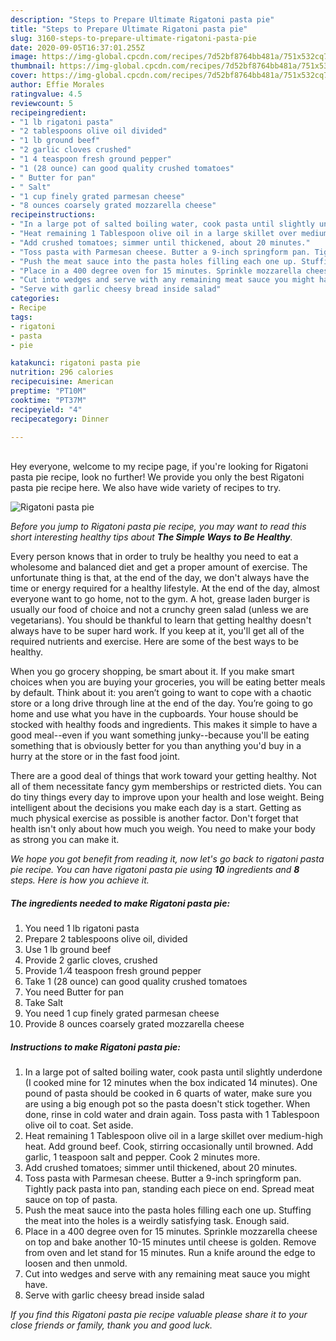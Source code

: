```yaml
---
description: "Steps to Prepare Ultimate Rigatoni pasta pie"
title: "Steps to Prepare Ultimate Rigatoni pasta pie"
slug: 3160-steps-to-prepare-ultimate-rigatoni-pasta-pie
date: 2020-09-05T16:37:01.255Z
image: https://img-global.cpcdn.com/recipes/7d52bf8764bb481a/751x532cq70/rigatoni-pasta-pie-recipe-main-photo.jpg
thumbnail: https://img-global.cpcdn.com/recipes/7d52bf8764bb481a/751x532cq70/rigatoni-pasta-pie-recipe-main-photo.jpg
cover: https://img-global.cpcdn.com/recipes/7d52bf8764bb481a/751x532cq70/rigatoni-pasta-pie-recipe-main-photo.jpg
author: Effie Morales
ratingvalue: 4.5
reviewcount: 5
recipeingredient:
- "1 lb rigatoni pasta"
- "2 tablespoons olive oil divided"
- "1 lb ground beef"
- "2 garlic cloves crushed"
- "1 4 teaspoon fresh ground pepper"
- "1 (28 ounce) can good quality crushed tomatoes"
- " Butter for pan"
- " Salt"
- "1 cup finely grated parmesan cheese"
- "8 ounces coarsely grated mozzarella cheese"
recipeinstructions:
- "In a large pot of salted boiling water, cook pasta until slightly underdone (I cooked mine for 12 minutes when the box indicated 14 minutes). One pound of pasta should be cooked in 6 quarts of water, make sure you are using a big enough pot so the pasta doesn&#39;t stick together. When done, rinse in cold water and drain again. Toss pasta with 1 Tablespoon olive oil to coat. Set aside."
- "Heat remaining 1 Tablespoon olive oil in a large skillet over medium-high heat. Add ground beef. Cook, stirring occasionally until browned. Add garlic, 1 teaspoon salt and pepper. Cook 2 minutes more."
- "Add crushed tomatoes; simmer until thickened, about 20 minutes."
- "Toss pasta with Parmesan cheese. Butter a 9-inch springform pan. Tightly pack pasta into pan, standing each piece on end. Spread meat sauce on top of pasta."
- "Push the meat sauce into the pasta holes filling each one up. Stuffing the meat into the holes is a weirdly satisfying task. Enough said."
- "Place in a 400 degree oven for 15 minutes. Sprinkle mozzarella cheese on top and bake another 10-15 minutes until cheese is golden. Remove from oven and let stand for 15 minutes. Run a knife around the edge to loosen and then unmold."
- "Cut into wedges and serve with any remaining meat sauce you might have."
- "Serve with garlic cheesy bread inside salad"
categories:
- Recipe
tags:
- rigatoni
- pasta
- pie

katakunci: rigatoni pasta pie 
nutrition: 296 calories
recipecuisine: American
preptime: "PT10M"
cooktime: "PT37M"
recipeyield: "4"
recipecategory: Dinner

---
```

<br>
Hey everyone, welcome to my recipe page, if you're looking for Rigatoni pasta pie recipe, look no further! We provide you only the best Rigatoni pasta pie recipe here. We also have wide variety of recipes to try.
<br>


![Rigatoni pasta pie](https://img-global.cpcdn.com/recipes/7d52bf8764bb481a/751x532cq70/rigatoni-pasta-pie-recipe-main-photo.jpg)

<i>Before you jump to Rigatoni pasta pie recipe, you may want to read this short interesting healthy tips about <strong>The Simple Ways to Be Healthy</strong>.</i>

Every person knows that in order to truly be healthy you need to eat a wholesome and balanced diet and get a proper amount of exercise. The unfortunate thing is that, at the end of the day, we don't always have the time or energy required for a healthy lifestyle. At the end of the day, almost everyone want to go home, not to the gym. A hot, grease laden burger is usually our food of choice and not a crunchy green salad (unless we are vegetarians). You should be thankful to learn that getting healthy doesn't always have to be super hard work. If you keep at it, you'll get all of the required nutrients and exercise. Here are some of the best ways to be healthy.

When you go grocery shopping, be smart about it. If you make smart choices when you are buying your groceries, you will be eating better meals by default. Think about it: you aren’t going to want to cope with a chaotic store or a long drive through line at the end of the day. You’re going to go home and use what you have in the cupboards. Your house should be stocked with healthy foods and ingredients. This makes it simple to have a good meal--even if you want something junky--because you'll be eating something that is obviously better for you than anything you'd buy in a hurry at the store or in the fast food joint.

There are a good deal of things that work toward your getting healthy. Not all of them necessitate fancy gym memberships or restricted diets. You can do tiny things every day to improve upon your health and lose weight. Being intelligent about the decisions you make each day is a start. Getting as much physical exercise as possible is another factor. Don't forget that health isn't only about how much you weigh. You need to make your body as strong you can make it. 


<i>We hope you got benefit from reading it, now let's go back to rigatoni pasta pie recipe. You can have rigatoni pasta pie using <strong>10</strong> ingredients and <strong>8</strong> steps. Here is how you achieve it.
</i>

##### The ingredients needed to make Rigatoni pasta pie:

1. You need 1 lb rigatoni pasta
1. Prepare 2 tablespoons olive oil, divided
1. Use 1 lb ground beef
1. Provide 2 garlic cloves, crushed
1. Provide 1 ⁄4 teaspoon fresh ground pepper
1. Take 1 (28 ounce) can good quality crushed tomatoes
1. You need  Butter for pan
1. Take  Salt
1. You need 1 cup finely grated parmesan cheese
1. Provide 8 ounces coarsely grated mozzarella cheese


##### Instructions to make Rigatoni pasta pie:

1. In a large pot of salted boiling water, cook pasta until slightly underdone (I cooked mine for 12 minutes when the box indicated 14 minutes). One pound of pasta should be cooked in 6 quarts of water, make sure you are using a big enough pot so the pasta doesn&#39;t stick together. When done, rinse in cold water and drain again. Toss pasta with 1 Tablespoon olive oil to coat. Set aside.
1. Heat remaining 1 Tablespoon olive oil in a large skillet over medium-high heat. Add ground beef. Cook, stirring occasionally until browned. Add garlic, 1 teaspoon salt and pepper. Cook 2 minutes more.
1. Add crushed tomatoes; simmer until thickened, about 20 minutes.
1. Toss pasta with Parmesan cheese. Butter a 9-inch springform pan. Tightly pack pasta into pan, standing each piece on end. Spread meat sauce on top of pasta.
1. Push the meat sauce into the pasta holes filling each one up. Stuffing the meat into the holes is a weirdly satisfying task. Enough said.
1. Place in a 400 degree oven for 15 minutes. Sprinkle mozzarella cheese on top and bake another 10-15 minutes until cheese is golden. Remove from oven and let stand for 15 minutes. Run a knife around the edge to loosen and then unmold.
1. Cut into wedges and serve with any remaining meat sauce you might have.
1. Serve with garlic cheesy bread inside salad


<i>If you find this Rigatoni pasta pie recipe valuable please share it to your close friends or family, thank you and good luck.</i>
